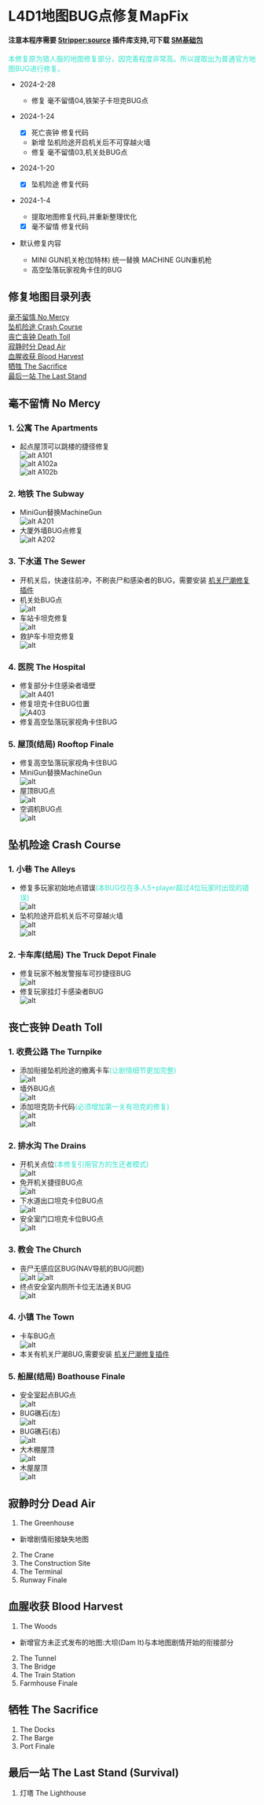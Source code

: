 # L4D1地图BUG点修复MapFix

#### 注意本程序需要 [Stripper:source](http://www.bailopan.net/stripper/) 插件库支持,可下载 [SM基础包](https://github.com/ZBzibing/Left4Dead/tree/main/SM%E5%9F%BA%E7%A1%80%E5%8C%85)

<font color=#30e3ca>
本修复原为猎人服的地图修复部分，因完善程度非常高。所以提取出为普通官方地图BUG进行修复。
</font>

- 2024-2-28
  - 修复 毫不留情04,铁架子卡坦克BUG点
- 2024-1-24
  - [X] 死亡丧钟 修复代码
  - 新增 坠机险途开启机关后不可穿越火墙
  - 修复 毫不留情03,机关处BUG点
- 2024-1-20
  - [X] 坠机险途 修复代码
- 2024-1-4
  - 提取地图修复代码,并重新整理优化
  - [X] 毫不留情 修复代码
- 默认修复内容

  - MINI GUN机关枪(加特林) 统一替换 MACHINE GUN重机枪
  - 高空坠落玩家视角卡住的BUG

## 修复地图目录列表

[毫不留情 No Mercy](#毫不留情-no-mercy)
<br>[坠机险途 Crash Course](#坠机险途-crash-course)
<br>[丧亡丧钟 Death Toll](#丧亡丧钟-death-toll)
<br>[寂静时分 Dead Air](#寂静时分-dead-air)
<br>[血腥收获 Blood Harvest](#血腥收获-blood-harvest)
<br>[牺牲 The Sacrifice](#牺牲-the-sacrifice)
<br>[最后一站 The Last Stand](#最后一站-the-last-stand-survival)

## 毫不留情 No Mercy
### 1. 公寓 The Apartments
- 起点屋顶可以跳楼的捷径修复  
  ![alt A101](./img/A101.jpg)  
  ![alt A102a](./img/A102a.jpg)  
  ![alt A102b](./img/A102b.jpg)

### 2. 地铁 The Subway
- MiniGun替换MachineGun  
  ![alt A201](./img/A201.jpg)
- 大厦外墙BUG点修复  
  ![alt A202](./img/A202.jpg)

### 3. 下水道 The Sewer
- 开机关后，快速往前冲，不刷丧尸和感染者的BUG，需要安装 [机关尸潮修复插件](https://github.com/ZBzibing/Left4Dead/blob/main/SP%E6%8F%92%E4%BB%B6/%E6%9C%BA%E5%85%B3%E5%B0%B8%E6%BD%AE%E8%A7%A6%E5%8F%91%E4%BF%AE%E5%A4%8D.sp)
- 机关处BUG点  
  ![alt](./img/A301.jpg)
- 车站卡坦克修复  
  ![alt](./img/A302.jpg)
- 救护车卡坦克修复  
  ![alt](./img/A303.jpg)

### 4. 医院 The Hospital

- 修复部分卡住感染者墙壁  
  ![alt A401](./img/A402.jpg)
- 修复坦克卡住BUG位置  
  ![A403](./img/A403.jpg)
- 修复高空坠落玩家视角卡住BUG

### 5. 屋顶(结局) Rooftop Finale
- 修复高空坠落玩家视角卡住BUG
- MiniGun替换MachineGun  
  ![alt](./img/A501.jpg)
- 屋顶BUG点  
  ![alt](./img/A502.jpg)
- 空调机BUG点  
  ![alt](./img/A503.jpg)

## 坠机险途 Crash Course
### 1. 小巷 The Alleys
- 修复多玩家初始地点错误<font color=#30e3ca>(本BUG仅在多人5+player超过4位玩家时出现的错误)</font>  
  ![alt](./img/B101.jpg)
- 坠机险途开启机关后不可穿越火墙  
  ![alt](./img/B102.jpg)  
  ![alt](./img/B102b.jpg)

### 2. 卡车库(结局) The Truck Depot Finale
- 修复玩家不触发警报车可抄捷径BUG  
  ![alt](./img/B201.jpg)
- 修复玩家挂灯卡感染者BUG  
  ![alt](./img/B202.jpg)

## 丧亡丧钟 Death Toll

### 1. 收费公路 The Turnpike

- 添加衔接坠机险途的撤离卡车<font color=#30e3ca>(让剧情细节更加完整)</font>  
  ![alt](./img/C101.jpg)
- 墙外BUG点  
  ![alt](./img/C102.jpg)
- 添加坦克防卡代码<font color=#30e3ca>(必须增加第一关有坦克的修复)</font>  
  ![alt](./img/C103.jpg)  
  ![alt](./img/C104.jpg)

### 2. 排水沟 The Drains

- 开机关点位<font color=#30e3ca>(本修复引用官方的生还者模式)</font>  
  ![alt](./img/C201a.jpg)
- 免开机关捷径BUG点  
  ![alt](./img/C201b.jpg)
- 下水道出口坦克卡位BUG点  
  ![alt](./img/C202.jpg)
- 安全室门口坦克卡位BUG点  
  ![alt](./img/C203.jpg)

### 3. 教会 The Church
- 丧尸无感应区BUG(NAV导航的BUG问题)  
  ![alt](./img/C301a.jpg)
  ![alt](./img/C301b.jpg)
- 终点安全室内厕所卡位无法通关BUG  
  ![alt](./img/C302.jpg)

### 4. 小镇 The Town
- 卡车BUG点  
  ![alt](./img/C401.jpg)
- 本关有机关尸潮BUG,需要安装 [机关尸潮修复插件](https://github.com/ZBzibing/Left4Dead/blob/main/SP%E6%8F%92%E4%BB%B6/%E6%9C%BA%E5%85%B3%E5%B0%B8%E6%BD%AE%E8%A7%A6%E5%8F%91%E4%BF%AE%E5%A4%8D.sp)

### 5. 船屋(结局) Boathouse Finale

- 安全室起点BUG点  
  ![alt](./img/C501.jpg)
- BUG礁石(左)  
  ![alt](./img/C502a.jpg)
- BUG礁石(右)  
  ![alt](./img/C502b.jpg)
- 大木棚屋顶  
  ![alt](./img/C502c.jpg)
- 木屋屋顶  
  ![alt](./img/C502d.jpg)

## 寂静时分 Dead Air

1. The Greenhouse
- 新增剧情衔接缺失地图

2. The Crane
3. The Construction Site
4. The Terminal
5. Runway Finale

## 血腥收获 Blood Harvest

1. The Woods

- 新增官方未正式发布的地图:大坝(Dam It)与本地图剧情开始的衔接部分

2. The Tunnel
3. The Bridge
4. The Train Station
5. Farmhouse Finale

## 牺牲 The Sacrifice

1. The Docks
2. The Barge
3. Port Finale

## 最后一站 The Last Stand (Survival)

1. 灯塔 The Lighthouse

<!--
1. 温室
2. 起重机
3. 施工现场
4. 终端
5. 跑道结局
血液中的收获
血液中的收获	牺牲
牺牲	最后一站(存活，不要混淆L4D2版本)
最后一站(存活)
1. 树林里
2. 隧道
3. 桥
4. 火车站
5. 农舍的结局	1. 码头
6. 驳船
7. 口结局	灯塔 -->
